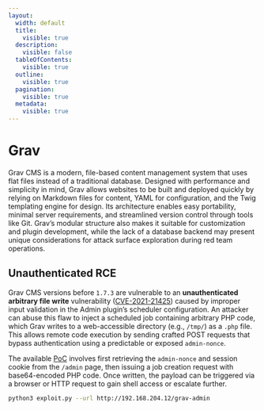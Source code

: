 ```yaml
---
layout:
  width: default
  title:
    visible: true
  description:
    visible: false
  tableOfContents:
    visible: true
  outline:
    visible: true
  pagination:
    visible: true
  metadata:
    visible: true
---
```


# Grav

Grav CMS is a modern, file-based content management system that uses flat files instead of a traditional database. Designed with performance and simplicity in mind, Grav allows websites to be built and deployed quickly by relying on Markdown files for content, YAML for configuration, and the Twig templating engine for design. Its architecture enables easy portability, minimal server requirements, and streamlined version control through tools like Git. Grav’s modular structure also makes it suitable for customization and plugin development, while the lack of a database backend may present unique considerations for attack surface exploration during red team operations.

## Unauthenticated RCE

Grav CMS versions before `1.7.3` are vulnerable to an **unauthenticated arbitrary file write** vulnerability ([CVE-2021-21425](https://nvd.nist.gov/vuln/detail/CVE-2021-21425)) caused by improper input validation in the Admin plugin’s scheduler configuration. An attacker can abuse this flaw to inject a scheduled job containing arbitrary PHP code, which Grav writes to a web-accessible directory (e.g., `/tmp/`) as a `.php` file. This allows remote code execution by sending crafted POST requests that bypass authentication using a predictable or exposed `admin-nonce`.

The available [PoC](https://github.com/bluetoothStrawberry/cve-2021-21425) involves first retrieving the `admin-nonce` and session cookie from the `/admin` page, then issuing a job creation request with base64-encoded PHP code. Once written, the payload can be triggered via a browser or HTTP request to gain shell access or escalate further.

```bash
python3 exploit.py --url http://192.168.204.12/grav-admin
```

